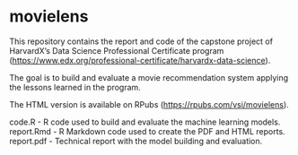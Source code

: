 # movielens
This repository contains the report and code of the capstone project of HarvardX’s Data Science Professional Certificate
program (https://www.edx.org/professional-certificate/harvardx-data-science). 

The goal is to build and evaluate a movie recommendation system applying the lessons learned in the program.

The HTML version is available on RPubs (https://rpubs.com/vsi/movielens).

code.R - R code used to build and evaluate the machine learning models.
report.Rmd - R Markdown code used to create the PDF and HTML reports.
report.pdf - Technical report with the model building and evaluation.
